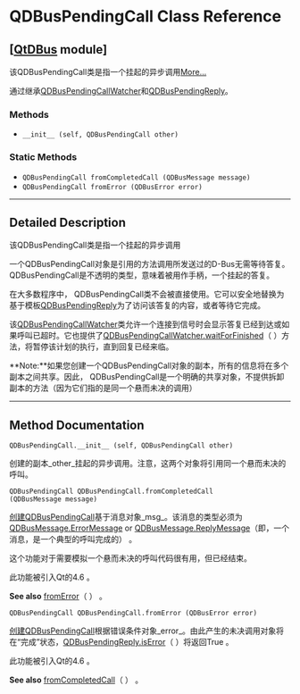# QDBusPendingCall Class Reference

## [[QtDBus](index.htm) module]

该QDBusPendingCall类是指一个挂起的异步调用[More...](#details)

通过继承[QDBusPendingCallWatcher](qdbuspendingcallwatcher.html)和[QDBusPendingReply](qdbuspendingreply.html)。

### Methods

*   `__init__ (self, QDBusPendingCall other)`

### Static Methods

*   `QDBusPendingCall fromCompletedCall (QDBusMessage message)`
*   `QDBusPendingCall fromError (QDBusError error)`

* * *

## Detailed Description

该QDBusPendingCall类是指一个挂起的异步调用

一个QDBusPendingCall对象是引用的方法调用所发送过的D-Bus无需等待答复。 QDBusPendingCall是不透明的类型，意味着被用作手柄，一个挂起的答复。

在大多数程序中， QDBusPendingCall类不会被直接使用。它可以安全地替换为基于模板[QDBusPendingReply](qdbuspendingreply.html)为了访问该答复的内容，或者等待它完成。

该[QDBusPendingCallWatcher](qdbuspendingcallwatcher.html)类允许一个连接到信号时会显示答复已经到达或如果呼叫已超时。它也提供了[QDBusPendingCallWatcher.waitForFinished](qdbuspendingcallwatcher.html#waitForFinished)（ ）方法，将暂停该计划的执行，直到回复已经来临。

**Note:**如果您创建一个QDBusPendingCall对象的副本，所有的信息将在多个副本之间共享。因此， QDBusPendingCall是一个明确的共享对象，不提供拆卸副本的方法（因为它们指的是同一个悬而未决的调用）

* * *

## Method Documentation

```
QDBusPendingCall.__init__ (self, QDBusPendingCall other)
```

创建的副本_other_挂起的异步调用。注意，这两个对象将引用同一个悬而未决的呼叫。

```
QDBusPendingCall QDBusPendingCall.fromCompletedCall (QDBusMessage message)
```

[](qdbuspendingcall.html)

[创建](qdbuspendingcall.html)[QDBusPendingCall](qdbuspendingcall.html)基于消息对象_msg_。该消息的类型必须为[QDBusMessage.ErrorMessage](qdbusmessage.html#MessageType-enum) or [QDBusMessage.ReplyMessage](qdbusmessage.html#MessageType-enum)（即，一个消息，是一个典型的呼叫完成的） 。

这个功能对于需要模拟一个悬而未决的呼叫代码很有用，但已经结束。

此功能被引入Qt的4.6 。

**See also** [fromError](qdbuspendingcall.html#fromError)（ ） 。

```
QDBusPendingCall QDBusPendingCall.fromError (QDBusError error)
```

[](qdbuspendingcall.html)

[创建](qdbuspendingcall.html)[QDBusPendingCall](qdbuspendingcall.html)根据错误条件对象_error_。由此产生的未决调用对象将在“完成”状态，[QDBusPendingReply.isError](qdbuspendingreply.html#isError)（ ）将返回True 。

此功能被引入Qt的4.6 。

**See also** [fromCompletedCall](qdbuspendingcall.html#fromCompletedCall)（ ） 。